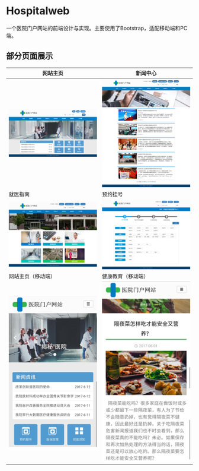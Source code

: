 # Hospitalweb
一个医院门户网站的前端设计与实现。主要使用了Bootstrap，适配移动端和PC端。

## 部分页面展示
网站主页 | 新闻中心
------|------
![](./showpic/1.png) | ![](./showpic/3.png)
就医指南 | 预约挂号
![](./showpic/5.png) | ![](./showpic/7.png)
网站主页（移动端） | 健康教育（移动端）
![](./showpic/2.jpg) | ![](./showpic/4.jpg)
